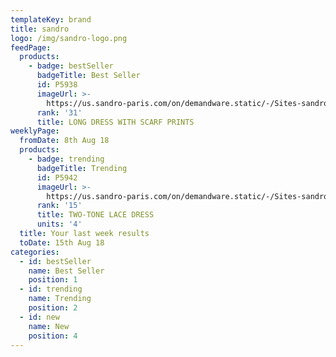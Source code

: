 ```yaml
---
templateKey: brand
title: sandro
logo: /img/sandro-logo.png
feedPage:
  products:
    - badge: bestSeller
      badgeTitle: Best Seller
      id: P5938
      imageUrl: >-
        https://us.sandro-paris.com/on/demandware.static/-/Sites-sandro-catalog-master-H13/default/dw4a9e7e37/images/h13/Sandro_R20260H-80_V_1.jpg
      rank: '31'
      title: LONG DRESS WITH SCARF PRINTS
weeklyPage:
  fromDate: 8th Aug 18
  products:
    - badge: trending
      badgeTitle: Trending
      id: P5942
      imageUrl: >-
        https://us.sandro-paris.com/on/demandware.static/-/Sites-sandro-catalog-master-H13/default/dw23479a57/images/h13/Sandro_R20209H-20_V_1.jpg
      rank: '15'
      title: TWO-TONE LACE DRESS
      units: '4'
  title: Your last week results
  toDate: 15th Aug 18
categories:
  - id: bestSeller
    name: Best Seller
    position: 1
  - id: trending
    name: Trending
    position: 2
  - id: new
    name: New
    position: 4
---
```


